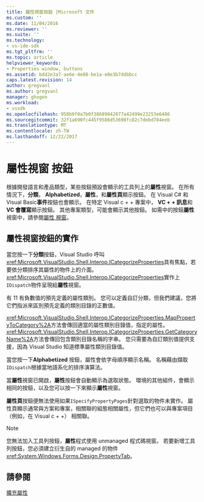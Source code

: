```yaml
---
title: 屬性視窗按鈕 |Microsoft 文件
ms.custom: ''
ms.date: 11/04/2016
ms.reviewer: ''
ms.suite: ''
ms.technology:
- vs-ide-sdk
ms.tgt_pltfrm: ''
ms.topic: article
helpviewer_keywords:
- Properties window, buttons
ms.assetid: bdd2e3a7-ae6e-4e88-be1a-e0e3b7ddbbcc
caps.latest.revision: 14
author: gregvanl
ms.author: gregvanl
manager: ghogen
ms.workload:
- vssdk
ms.openlocfilehash: 950b9f0a7b0f38689042877a42499e23253e6486
ms.sourcegitcommit: 32f1a690fc445f9586d53698fc82c7debd784eeb
ms.translationtype: MT
ms.contentlocale: zh-TW
ms.lasthandoff: 12/22/2017
---
```

# <a name="properties-window-buttons"></a>屬性視窗 按鈕
根據開發語言和產品類型，某些按鈕預設會顯示的工具列上的**屬性**視窗。 在所有情況下，**分類**， **Alphabetized**，**屬性**，和**屬性頁**顯示按鈕。 在 Visual C# 和 Visual Basic**事件**按鈕也會顯示。 在特定 Visual c + + 專案中， **VC + + 訊息**和**VC 會覆寫**顯示按鈕。 其他專案類型，可能會顯示其他按鈕。 如需中的按鈕**屬性**視窗中，請參閱[屬性 視窗](../../ide/reference/properties-window.md)。  
  
## <a name="implementation-of-properties-window-buttons"></a>屬性視窗按鈕的實作  
 當您按一下**分類**按鈕，Visual Studio 呼叫<xref:Microsoft.VisualStudio.Shell.Interop.ICategorizeProperties>具有焦點，若要依分類排序其屬性的物件上的介面。 <xref:Microsoft.VisualStudio.Shell.Interop.ICategorizeProperties>實作上`IDispatch`物件呈現給**屬性**視窗。  
  
 有 11 有負數值的預先定義的屬性類別。 您可以定義自訂分類，但我們建議，您將它們指派來區別預先定義的類別目錄的正數值。  
  
 <xref:Microsoft.VisualStudio.Shell.Interop.ICategorizeProperties.MapPropertyToCategory%2A>方法會傳回適當的屬性類別目錄值，指定的屬性。 <xref:Microsoft.VisualStudio.Shell.Interop.ICategorizeProperties.GetCategoryName%2A>方法會傳回包含類別目錄名稱的字串。 您只需要為自訂類別值提供支援，因為 Visual Studio 知道標準屬性類別目錄值。  
  
 當您按一下**Alphabetized**  按鈕，屬性會依字母順序顯示名稱。 名稱藉由擷取`IDispatch`根據當地語系化的排序演算法。  
  
 當**屬性**視窗已開啟，**屬性**按鈕會自動顯示為選取狀態。 環境的其他組件，會顯示相同的按鈕，以及您可以按一下來顯示**屬性**視窗。  
  
 **屬性頁**按鈕便無法使用如果`ISpecifyPropertyPages`針對選取的物件未實作。 屬性頁顯示通常與方案和專案，相關聯的組態相關屬性，但它們也可以與專案項目 （例如，在 Visual c + +） 相關聯。  
  
> [!NOTE]
>  您無法加入工具列按鈕，**屬性**程式使用 unmanaged 程式碼視窗。 若要新增工具列按鈕，您必須建立衍生自的 managed 的物件<xref:System.Windows.Forms.Design.PropertyTab>。  
  
## <a name="see-also"></a>請參閱  
 [擴充屬性](../../extensibility/internals/extending-properties.md)